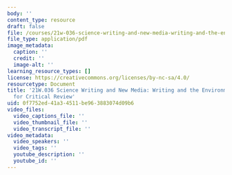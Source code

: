 ```yaml
---
body: ''
content_type: resource
draft: false
file: /courses/21w-036-science-writing-and-new-media-writing-and-the-environment-spring-2022/mit21w-036s22_critreview.pdf
file_type: application/pdf
image_metadata:
  caption: ''
  credit: ''
  image-alt: ''
learning_resource_types: []
license: https://creativecommons.org/licenses/by-nc-sa/4.0/
resourcetype: Document
title: '21W.036 Science Writing and New Media: Writing and the Environment, Preparation
  for Critical Review'
uid: 0f7752ed-41a3-4511-be96-3883074d09b6
video_files:
  video_captions_file: ''
  video_thumbnail_file: ''
  video_transcript_file: ''
video_metadata:
  video_speakers: ''
  video_tags: ''
  youtube_description: ''
  youtube_id: ''
---
```

